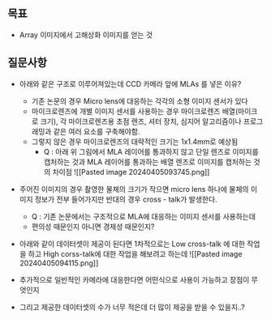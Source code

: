 ## 목표 
- Array 이미지에서 고해상화 이미지를 얻는 것

## 질문사항
- 아래와 같은 구조로 이루어져있는데 CCD 카메라 앞에 MLAs 를 넣은 이유?
	- 기존 논문의 경우 Micro lens에 대응하는 각각의 소형 이미지 센서가 있다
	- 마이크로렌즈에 개별 이미지 센서를 사용하는 경우 마이크로렌즈 배열(마이크로 크기), 각 마이크로렌즈용 초점 렌즈, 셔터 장치, 심지어 알고리즘이나 프로그래밍과 같은 여러 요소를 구축해야함.
	- 그렇지 않은 경우 마이크로렌즈의 대략적인 크기는 1x1.4mm로 예상됨
		- Q : 아래 위 그림에서 MLA 레이어를 통과하지 않고 단일 렌즈로 이미지를 캡처하는 것과 MLA 레이어를 통과하는 배열 렌즈로 이미지를 캡처하는 것의 차이점
![[Pasted image 20240405093745.png]]

- 주어진 이미지의 경우 촬영한 물체의 크기가 작으면 micro lens 하나에 물체의 이미지 정보가 전부 들어가지만
  반대의 경우 cross - talk가 발생한다.
	- Q : 기존 논문에서는 구조적으로 MLA에 대응하는 이미지 센서를 사용하는데
	- 편의성 때문인지 아니면 경제성 때문인지?

- 아래와 같이 데이터셋이 제공이 된다면 1차적으로는 Low cross-talk 에 대한 작업을 하고
  High corss-talk에 대한 작업을 해보려고 하는데 
![[Pasted image 20240405094115.png]]

- 추가적으로 일반적인 카메라에 대응한다면 어떤식으로 사용이 가능하고 장점이 무엇인지 
- 그리고 제공한 데이터셋의 수가 너무 적은데 더 많이 제공을 받을 수 있을지..?